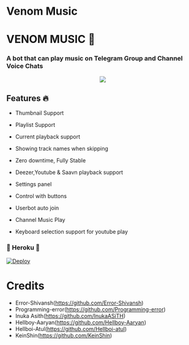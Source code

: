 # Venom Music 

<h1 align="centre">VENOM MUSIC  🎵</h1>



### A bot that can play music on Telegram Group and Channel Voice Chats 

<p align="center">

  <img src="https://telegra.ph/file/647d8c3b4296711fb6119.jpg">

</p>


<h2> Features 🔥 </h2>

- Thumbnail Support

- Playlist Support

- Current playback support

- Showing track names when skipping

- Zero downtime, Fully Stable

- Deezer,Youtube & Saavn playback support

- Settings panel

- Control with buttons

- Userbot auto join

- Channel Music Play

- Keyboard selection support for youtube play 

### 🎵 Heroku 🎵

[![Deploy](https://www.herokucdn.com/deploy/button.svg)](https://heroku.com/deploy?template=https://github.com/Team-Conans/VenomMusic)


# Credits

* Error-Shivansh(https://github.com/Error-Shivansh)
* Programming-error(https://github.com/Programming-error)
* Inuka Asith(https://github.com/InukaASiTH)
* Hellboy-Aaryan(https://github.com/Hellboy-Aaryan)
* Hellboi-Atul(https://github.com/Hellboi-atul)
* KeinShin(https://github.com/KeinShin)

